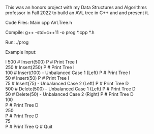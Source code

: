 This was an honors project with my Data Structures and Algorithms professor in Fall 2022 to build an AVL tree in C++ and and present it.

Code Files:
Main.cpp
AVLTree.h

Compile:
g++ -std=c++11 -o prog *.cpp *.h

Run:
./prog

Example Input:

I
500             # Insert(500)
P               # Print Tree
I       
250             # Insert(250)
P               # Print Tree
I       
100             # Insert(100) - Unbalanced Case 1 (Left)
P               # Print Tree
I       
50              # Insert(50)
P               # Print Tree
I       
75              # Insert(75)  - Unbalanced Case 2 (Left)
P               # Print Tree
D       
500             # Delete(500) - Unbalanced Case 1 (Left)
P               # Print Tree
D       
50              # Delete(50)  - Unbalanced Case 2 (Right)
P               # Print Tree
D       
100     
P               # Print Tree
D       
250     
P               # Print Tree
D       
75      
P               # Print Tree
Q               # Quit
